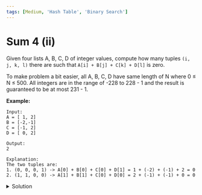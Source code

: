 ```yaml
---
tags: [Medium, 'Hash Table', 'Binary Search']
---
```


# Sum 4 (ii)

Given four lists A, B, C, D of integer values, compute how many tuples `(i, j, k, l)` there are such that `A[i] + B[j] + C[k] + D[l]` is zero.

To make problem a bit easier, all A, B, C, D have same length of N where 0 ≤ N ≤ 500. All integers are in the range of -228 to 228 - 1 and the result is guaranteed to be at most 231 - 1.

**Example:**

```
Input:
A = [ 1, 2]
B = [-2,-1]
C = [-1, 2]
D = [ 0, 2]

Output:
2

Explanation:
The two tuples are:
1. (0, 0, 0, 1) -> A[0] + B[0] + C[0] + D[1] = 1 + (-2) + (-1) + 2 = 0
2. (1, 1, 0, 0) -> A[1] + B[1] + C[0] + D[0] = 2 + (-1) + (-1) + 0 = 0
```

<details>
<summary>Solution</summary>

```javascript
/**
 * @param {number[]} A
 * @param {number[]} B
 * @param {number[]} C
 * @param {number[]} D
 * @return {number}
 */
var fourSumCount = function (A, B, C, D) {
	var map = {};
	var res = 0;
	var key = 0;

	for (var i = 0; i < A.length; i++) {
		for (var j = 0; j < B.length; j++) {
			key = A[i] + B[j];
			map[key] = (map[key] || 0) + 1;
		}
	}

	for (var i = 0; i < C.length; i++) {
		for (var j = 0; j < D.length; j++) {
			key = -(C[i] + D[j]);
			res += map[key] || 0;
		}
	}

	return res;
};
```

**Complexity:**

-   Time complexity: O(n^2).
-   Space complexity: O(1).

</details>
